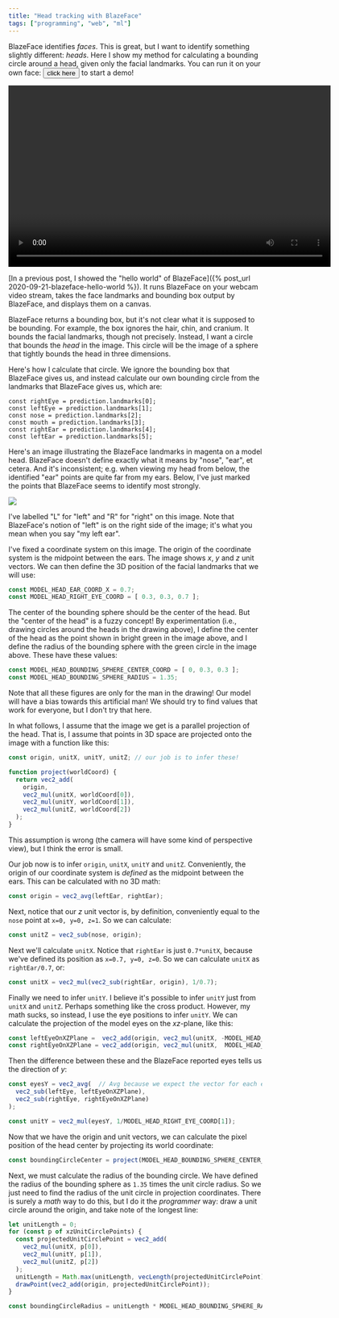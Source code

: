 ```yaml
---
title: "Head tracking with BlazeFace"
tags: ["programming", "web", "ml"]
---
```


BlazeFace identifies _faces_.
This is great, but I want to identify something slightly different: _heads_.
Here I show my method for calculating a bounding circle around a head,
given only the facial landmarks.
You can run it on your own face:
<button onclick="main(); this.onclick=null">click here</button> to start a demo!

<div style="position: relative; width: 640px; height: 360px; background-color: black;">
  <video id="webcam" style="position: absolute; top: 0; left: 0; width: 100%; height: 100%; object-fit: contain;"></video>
  <canvas id="overlay" style="position: absolute; top: 0; left: 0; width: 100%; height: 100%; object-fit: contain;"></canvas>
</div>

[In a previous post, I showed the "hello world" of BlazeFace]({% post_url 2020-09-21-blazeface-hello-world %}).
It runs BlazeFace on your webcam video stream, 
takes the face landmarks and bounding box output by BlazeFace,
and displays them on a canvas.

BlazeFace returns a bounding box,
but it's not clear what it is supposed to be bounding.
For example, the box ignores the hair, chin, and cranium.
It bounds the facial landmarks, though not precisely.
Instead, I want a circle that bounds the _head_ in the image.
This circle will be the image of a sphere that tightly bounds the head in three dimensions.

Here's how I calculate that circle.
We ignore the bounding box that BlazeFace gives us,
and instead calculate our own bounding circle from the landmarks that BlazeFace gives us,
which are:

```
const rightEye = prediction.landmarks[0];
const leftEye = prediction.landmarks[1];
const nose = prediction.landmarks[2];
const mouth = prediction.landmarks[3];
const rightEar = prediction.landmarks[4];
const leftEar = prediction.landmarks[5];
```

Here's an image illustrating the BlazeFace landmarks in magenta
on a model head.
BlazeFace doesn't define exactly what it means by "nose", "ear", et cetera.
And it's inconsistent; 
e.g. when viewing my head from below, 
the identified "ear" points are quite far from my ears.
Below, I've just marked the points that BlazeFace seems to identify most strongly.

<img src="{% link assets/2020-10-11/coords_and_points.png %}"/>

I've labelled "L" for "left" and "R" for "right" on this image.
Note that BlazeFace's notion of "left" 
is on the right side of the image;
it's what you mean when you say "my left ear".

I've fixed a coordinate system on this image.
The origin of the coordinate system is the midpoint between the ears.
The image shows _x_, _y_ and _z_ unit vectors.
We can then define the 3D position of the facial landmarks that we will use:

```js
const MODEL_HEAD_EAR_COORD_X = 0.7;
const MODEL_HEAD_RIGHT_EYE_COORD = [ 0.3, 0.3, 0.7 ];
```

The center of the bounding sphere should be the center of the head.
But the "center of the head" is a fuzzy concept!
By experimentation (i.e., drawing circles around the heads in the drawing above), 
I define the center of the head as 
the point shown in bright green in the image above,
and I define the radius of the bounding sphere with the green circle in the image above.
These have these values:

```js
const MODEL_HEAD_BOUNDING_SPHERE_CENTER_COORD = [ 0, 0.3, 0.3 ];
const MODEL_HEAD_BOUNDING_SPHERE_RADIUS = 1.35;
```

Note that all these figures are only for the man in the drawing!
Our model will have a bias towards this artificial man!
We should try to find values that work for everyone,
but I don't try that here.

In what follows, 
I assume that the image we get is a parallel projection of the head.
That is, I assume that points in 3D space are projected onto the image 
with a function like this:

```js
const origin, unitX, unitY, unitZ; // our job is to infer these!

function project(worldCoord) {
  return vec2_add(
    origin,
    vec2_mul(unitX, worldCoord[0]),
    vec2_mul(unitY, worldCoord[1]),
    vec2_mul(unitZ, worldCoord[2])
  );
}
```

This assumption is wrong
(the camera will have some kind of perspective view),
but I think the error is small.

Our job now is to infer `origin`, `unitX`, `unitY` and `unitZ`.
Conveniently,
the origin of our coordinate system is _defined_ as the midpoint between the ears.
This can be calculated with no 3D math:

```js
const origin = vec2_avg(leftEar, rightEar);
```

Next,
notice that our _z_ unit vector is, by definition,
conveniently equal to the `nose` point at `x=0, y=0, z=1`.
So we can calculate:

```js
const unitZ = vec2_sub(nose, origin);
```

Next we'll calculate `unitX`.
Notice that `rightEar` is just `0.7*unitX`,
because we've defined its position as `x=0.7, y=0, z=0`.
So we can calculate `unitX` as `rightEar/0.7`,
or:

```js
const unitX = vec2_mul(vec2_sub(rightEar, origin), 1/0.7);
```

Finally we need to infer `unitY`.
I believe it's possible to infer `unitY` just from `unitX` and `unitZ`.
Perhaps something like the cross product.
However, my math sucks, so instead, 
I use the eye positions to infer `unitY`.
We can calculate the projection of the model eyes on the _xz_-plane,
like this:

```js
const leftEyeOnXZPlane =  vec2_add(origin, vec2_mul(unitX, -MODEL_HEAD_RIGHT_EYE_COORD[0]), eyesZ);
const rightEyeOnXZPlane = vec2_add(origin, vec2_mul(unitX,  MODEL_HEAD_RIGHT_EYE_COORD[0]), eyesZ);
```

Then the difference between these and the BlazeFace reported eyes
tells us the direction of _y_:

```js
const eyesY = vec2_avg(  // Avg because we expect the vector for each eye to be the same
  vec2_sub(leftEye, leftEyeOnXZPlane),
  vec2_sub(rightEye, rightEyeOnXZPlane)
);

const unitY = vec2_mul(eyesY, 1/MODEL_HEAD_RIGHT_EYE_COORD[1]);
```

Now that we have the origin and unit vectors,
we can calculate the pixel position of the head center
by projecting its world coordinate:

```js
const boundingCircleCenter = project(MODEL_HEAD_BOUNDING_SPHERE_CENTER_COORD);
```

Next, we must calculate the radius of the bounding circle.
We have defined the radius of the bounding sphere as `1.35` times the unit circle radius.
So we just need to find the radius of the unit circle in projection coordinates.
There is surely a _math_ way to do this,
but I do it the _programmer_ way:
draw a unit circle around the origin,
and take note of the longest line:

```js
let unitLength = 0;
for (const p of xzUnitCirclePoints) {
  const projectedUnitCirclePoint = vec2_add(
    vec2_mul(unitX, p[0]),
    vec2_mul(unitY, p[1]),
    vec2_mul(unitZ, p[2])
  );
  unitLength = Math.max(unitLength, vecLength(projectedUnitCirclePoint));
  drawPoint(vec2_add(origin, projectedUnitCirclePoint));
}

const boundingCircleRadius = unitLength * MODEL_HEAD_BOUNDING_SPHERE_RADIUS;
```


<script src="https://cdn.jsdelivr.net/npm/@tensorflow/tfjs@2.4"></script>
<script src="https://cdn.jsdelivr.net/npm/@tensorflow-models/blazeface@0.0.5"></script>
<script>
  const webcamVideoEl = document.getElementById("webcam");
  const overlayCanvasEl = document.getElementById("overlay");
  const overlayCtx = overlayCanvasEl.getContext('2d');

  function drawLine(p1, p2) {
    overlayCtx.beginPath();     
    overlayCtx.moveTo(p1[0], p1[1]);  
    overlayCtx.lineTo(p2[0], p2[1]);
    overlayCtx.stroke();
  }

  function drawArrow(p1, p2, color) {
    overlayCtx.lineWidth = 3;
    overlayCtx.strokeStyle = color;
    drawLine(p1, p2);
  }

  function drawPoint(p) {
    const LINE_RADIUS=4;
    const FONT_SIZE=4;
    overlayCtx.lineWidth = 1;
    overlayCtx.strokeStyle = "white";
    drawLine([p[0], p[1]-LINE_RADIUS], [p[0], p[1]+LINE_RADIUS]);
    drawLine([p[0]-LINE_RADIUS, p[1]], [p[0]+LINE_RADIUS, p[1]]);
  }

  function drawLandmarkPoint(p, char) {
    const LINE_RADIUS=40;
    const FONT_SIZE=40;
    overlayCtx.lineWidth = 1;
    overlayCtx.strokeStyle = "red";
    drawLine([p[0], p[1]-LINE_RADIUS], [p[0], p[1]+LINE_RADIUS]);
    drawLine([p[0]-LINE_RADIUS, p[1]], [p[0]+LINE_RADIUS, p[1]]);
    overlayCtx.fillStyle = "black";
    overlayCtx.font = FONT_SIZE+'px serif';
    if (char) overlayCtx.fillText(char, p[0] - FONT_SIZE/2, p[1] + FONT_SIZE/2);
  }

  function avg(x, y) {
    return (x+y)/2;
  }

  function vec2_avg(v1, v2) {
    return [
      avg(v1[0], v2[0]),
      avg(v1[1], v2[1])
    ];
  }

  function vec2_sub(v1, v2) {
    return [
      v1[0]-v2[0],
      v1[1]-v2[1],
    ];
  }

  function vec2_add(...args) {
    const out = [0,0];
    for (v of args) {
      out[0] += v[0];
      out[1] += v[1];
    }
    return out;
  }

  function vec2_mul(v, m) {
    return [
      v[0] * m, 
      v[1] * m
    ];
  }

  const xzUnitCirclePoints = [];
  for (let theta = 0; theta <  2*Math.PI; theta += 0.05) {
    xzUnitCirclePoints.push([
      Math.sin(theta),
      0,
      Math.cos(theta)
    ]);
  }

  function vecLength(v) {
    const [x,y] = v;
    return Math.sqrt(x*x + y*y);
  }

  const MODEL_HEAD_EAR_COORD_X = 0.7;
  const MODEL_HEAD_RIGHT_EYE_COORD = [ 0.3, 0.3, 0.7 ];
  const MODEL_HEAD_BOUNDING_SPHERE_CENTER_COORD = [ 0, 0.3, 0.3 ];
  const MODEL_HEAD_BOUNDING_SPHERE_RADIUS = 1.35;

  function drawPrediction(prediction) {

    const rightEye = prediction.landmarks[0];
    const leftEye = prediction.landmarks[1];
    const nose = prediction.landmarks[2];
    // const mouth = prediction.landmarks[3]; // Unused here
    const rightEar = prediction.landmarks[4];
    const leftEar = prediction.landmarks[5];

    const origin = vec2_avg(leftEar, rightEar);

    const unitZ = vec2_sub(nose, origin);

    const unitX = vec2_mul(vec2_sub(rightEar, origin), 1/MODEL_HEAD_EAR_COORD_X);

    const eyesZ = vec2_mul(unitZ, MODEL_HEAD_RIGHT_EYE_COORD[2]);

    const leftEyeOnXZPlane =  vec2_add(origin, vec2_mul(unitX, -MODEL_HEAD_RIGHT_EYE_COORD[0]), eyesZ);
    const rightEyeOnXZPlane = vec2_add(origin, vec2_mul(unitX,  MODEL_HEAD_RIGHT_EYE_COORD[0]), eyesZ);

    const eyesY = vec2_avg(  // Avg because we expect the vector for each eye to be the same
      vec2_sub(leftEye, leftEyeOnXZPlane),
      vec2_sub(rightEye, rightEyeOnXZPlane)
    );

    const unitY = vec2_mul(eyesY, 1/MODEL_HEAD_RIGHT_EYE_COORD[1]);

    function project(worldCoord) {
      return vec2_add(
        origin,
        vec2_mul(unitX, worldCoord[0]),
        vec2_mul(unitY, worldCoord[1]),
        vec2_mul(unitZ, worldCoord[2])
      );
    }

    const boundingCircleCenter = project(MODEL_HEAD_BOUNDING_SPHERE_CENTER_COORD);

    let unitLength = 0;
    for (const p of xzUnitCirclePoints) {
      const projectedUnitCirclePoint = vec2_add(
        vec2_mul(unitX, p[0]),
        vec2_mul(unitY, p[1]),
        vec2_mul(unitZ, p[2])
      );
      unitLength = Math.max(unitLength, vecLength(projectedUnitCirclePoint));
      drawPoint(vec2_add(origin, projectedUnitCirclePoint));
    }

    const boundingCircleRadius = unitLength * MODEL_HEAD_BOUNDING_SPHERE_RADIUS;

    // Calculations done; now drawing for debugging/illustration

    drawArrow(origin, vec2_add(origin, unitX), "blue");
    drawArrow(origin, vec2_add(origin, unitY), "red");
    drawArrow(origin, vec2_add(origin, unitZ), "green");

    drawLandmarkPoint(leftEar, "👂");
    drawLandmarkPoint(rightEar, "👂");
    drawLandmarkPoint(origin, "❌");
    drawLandmarkPoint(boundingCircleCenter, "🧠");
    drawLandmarkPoint(leftEyeOnXZPlane, "❌");
    drawLandmarkPoint(rightEyeOnXZPlane, "❌");
    drawLandmarkPoint(leftEye, "👁");
    drawLandmarkPoint(rightEye, "👁");
    drawLandmarkPoint(nose, "👃");

    overlayCtx.strokeStyle = "green";
    overlayCtx.beginPath();
    overlayCtx.arc(boundingCircleCenter[0], boundingCircleCenter[1], boundingCircleRadius, 0, 2*Math.PI);
    overlayCtx.stroke();

    overlayCtx.font = '24px serif';
    overlayCtx.fillText("p="+prediction.probability[0].toFixed(2), prediction.topLeft[0], prediction.topLeft[1]);
  }

  async function main() {
    const [model, stream] = await Promise.all([
      blazeface.load(), 
      navigator.mediaDevices.getUserMedia({ video: { facingMode: "user" } })
    ]);

    webcamVideoEl.srcObject = stream;
    webcamVideoEl.play();

    async function onFrame(now, metadata) {
      const predictions = await model.estimateFaces(webcamVideoEl, false /* returnTensors */);
      overlayCanvasEl.width = metadata.width;
      overlayCanvasEl.height = metadata.height;
      for (const prediction of predictions) drawPrediction(prediction);
      webcamVideoEl.requestVideoFrameCallback(onFrame);
    }

    webcamVideoEl.requestVideoFrameCallback(onFrame);
  }
</script>
